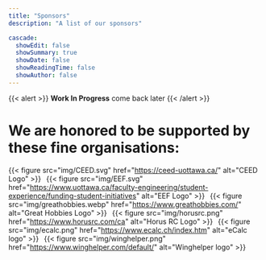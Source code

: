 ```yaml
---
title: "Sponsors"
description: "A list of our sponsors"

cascade:
  showEdit: false
  showSummary: true
  showDate: false
  showReadingTime: false
  showAuthor: false
---
```

{{< alert >}}
**Work In Progress** come back later
{{< /alert >}}
# We are honored to be supported by these fine organisations:
{{< figure src="img/CEED.svg" href="https://ceed-uottawa.ca/" alt="CEED Logo" >}}
&#8198;
{{< figure src="img/EEF.svg" href="https://www.uottawa.ca/faculty-engineering/student-experience/funding-student-initiatives" alt="EEF Logo" >}}
&#8198;
{{< figure src="img/greathobbies.webp" href="https://www.greathobbies.com/" alt="Great Hobbies Logo" >}}
&#8198;
{{< figure src="img/horusrc.png" href="https://www.horusrc.com/ca" alt="Horus RC Logo" >}}
&#8198;
{{< figure src="img/ecalc.png" href="https://www.ecalc.ch/index.htm" alt="eCalc logo" >}}
&#8198;
{{< figure src="img/winghelper.png" href="https://www.winghelper.com/default/" alt="Winghelper logo" >}}



